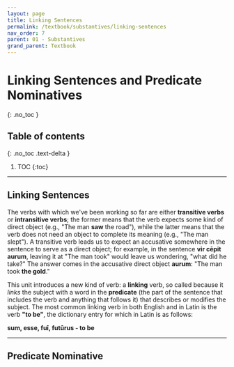 ```yaml
---
layout: page
title: Linking Sentences
permalink: /textbook/substantives/linking-sentences
nav_order: 7
parent: 01 - Substantives
grand_parent: Textbook
---
```


# Linking Sentences and Predicate Nominatives
{: .no_toc }

## Table of contents
{: .no_toc .text-delta }

1. TOC
{:toc}

***

## Linking Sentences

The verbs with which we've been working so far are either **transitive verbs** or **intransitive verbs**; the former means that the verb expects some kind of direct object (e.g., "The man **saw** the road"), while the latter means that the verb does not need an object to complete its meaning (e.g., "The man slept"). A transitive verb leads us to expect an accusative somewhere in the sentence to serve as a direct object; for example, in the sentence **vir cēpit aurum**, leaving it at "The man took" would leave us wondering, "what did he take?" The answer comes in the accusative direct object **aurum**: "The man took **the gold**."

This unit introduces a new kind of verb: a **linking** verb, so called because it *links* the subject with a word in the **predicate** (the part of the sentence that includes the verb and anything that follows it) that describes or modifies the subject. The most common linking verb in both English and in Latin is the verb **"to be"**, the dictionary entry for which in Latin is as follows:

**sum, esse, fuī, futūrus - to be**



***

## Predicate Nominative